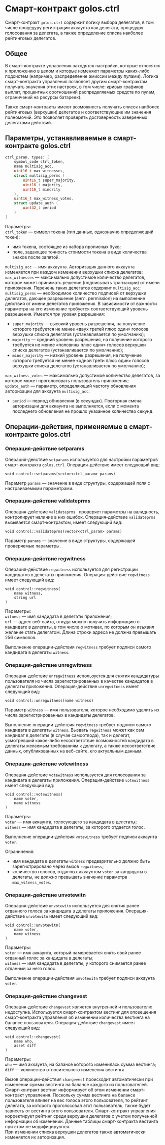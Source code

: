 ﻿# Смарт-контракт golos.ctrl

Смарт-контракт `golos.ctrl` содержит логику выбора делегатов, в том числе процедуру регистрации аккаунта как делегата, процедуру голосования за делегата, а также определение списка наиболее рейтинговых делегатов.

## Общее
В смарт-контракте управления находятся настройки, которые относятся к приложению в целом и которые изменяют параметры каких-либо подсистем (например, распределение эмиссии между пулами). Логика смарт-контракта управления позволяет другим смарт-контрактам получать значения этих настроек, в том числе: кривых графиков выплат, процентных соотношений распределяемых средств по пулам, ограничений на ресурсы батареек).  

Также смарт-контракты имеют возможность получать список наиболее рейтинговых (верхушки) делегатов и соответствующие им значения полномочий. Это позволяет проверять достоверность заверенных делегатами действий.

## Параметры, устанавливаемые в смарт-контракте golos.ctrl

```cpp
ctrl_param, types: [
    symbol_code ctrl_token,
    name multisig_acc,
    uint16_t max_witnesses,
    struct multisig_perms (
        uint16_t super_majority,
        uint16_t majority,
        uint16_t minority
    ), 
    uint16_t max_witness_votes,
    struct update_auth (
        uint32_t period
    )
]
```
Параметры:  
`ctrl_token` — символ токена (тип данных, однозначно определяющий токен):
  * имя токена, состоящее из набора прописных букв;  
  * поле, задающее точность стоимости токена в виде количества знаков после запятой.  

`multisig_acc` — имя аккаунта. Авторизация данного аккаунта изменяется при каждом изменении верхушки списка делегатов;  
`max_witnesses` — максимально допустимое количество делегатов, которое может принимать решение (подписывать транзакции) от имени приложения. Перечень таких делегатов содержит `multisig_acc`;  
`multisig_perms` — необходимое количество подписей от верхушки делегатов, дающее разрешение (англ. permission) на выполнение действий от имени делегатов приложения. В зависимости от важности параметра на его изменение требуется соответствующий уровень разрешения. Имеется три уровня разрешения:  
  * `super_majority` — высокий уровень разрешения, на получение которого требуется не менее «двух третей плюс один» голосов верхушки списка делегатов (устанавливается по умолчанию);
  * `majority` — средний уровень разрешения, на получение которого требуется не менее «половины плюс один» голосов верхушки списка делегатов (устанавливается по умолчанию);
  * `minor_majority` — низкий уровень разрешения, на получение которого требуется не менее «одной трети плюс один» голосов верхушки списка делегатов (устанавливается по умолчанию);  

`max_witness_votes` — максимально допустимое количество делегатов, за которое может проголосовать пользователь приложения;  
`update_auth` — параметр, определяющий частоту обновления авторизации для аккаунта `multisig_acc`:  
  * `period` — период обновления (в секундах). Повторная смена авторизации для аккаунта не выполняется, если с момента последнего обновления не прошло указанное количество секунд.  


## Операции-действия, применяемые в смарт-контракте golos.ctrl

### Операция-действие setparams
Операция-действие `setparams` используется для настройки параметров смарт-контракта `golos.ctrl`. Операция-действие имеет следующий вид:

```cpu
void control::setparams(vector<ctrl_param> params)
```
Параметр `params` — значение в виде структуры, содержащей поля с настраиваемыми параметрами. 

### Операция-действие validateprms
Операция-действие `validateprms ` проверяет параметры на валидность, контролирует наличие в них ошибок. Операция-действие `validateprms` вызывается смарт-контрактом, имеет следующий вид:

```cpu 
void control::validateprms(vector<ctrl_param> params)
```
Параметр `params` — значение в виде структуры, содержащей проверяемые параметры.

### Операция-действие regwitness
Операция-действие `regwitness` используется для регистрации кандидатов в делегаты приложения. Операция-действие `regwitness` имеет следующий вид:  
```cpu
void control::regwitness(
    name witness,
    string url
)
```
Параметры:  
`witness` — имя кандидата в делегаты приложения;  
`url` — адрес веб-сайта, откуда можно получить информацию о кандидате в делегаты, в том числе о мотивах, по которым он изъявил желание стать делегатом. Длина строки адреса не должна превышать 256 символов.  

Выполнение операции-действия `regwitness` требует подписи самого кандидата в делегаты `witness`.  

### Операция-действие unregwitness
Операция-действие `unregwitness` используется для снятия кандидатуры пользователя из числа зарегистрированных в качестве кандидатов в делегаты приложения. Операция-действие `unregwitness` имеет следующий вид:
```cpu
void control::unregwitness(name witness)
```
Параметр `witness` — имя пользователя, которое необходимо удалить из числа зарегистрированных в кандидаты делегатов.  

Выполнение операции-действия `regwitness` требует подписи самого кандидата в делегаты `witness`.  Вызвать `regwitness` может как сам кандидат в делегаты (в случае самоотвода), так и делегат, усмотревший какое-либо несоответствие возможностей кандидата в делегаты желаемым требованиям к делегату, а также несоответствие данных, опубликованных на веб-сайте, его актуальным данным. 

### Операция-действие votewitness
Операция-действие `votewitness` используется для голосования за кандидата в делегаты приложения.
Операция-действие `votewitness` имеет следующий вид:
```cpu
void control::votewitness(
    name voter,
    name witness
)
```
Параметры:  
`voter` — имя аккаунта, голосующего за кандидата в делегаты;  
`witness` — имя кандидата в делегаты, за которого отдается голос.  

Выполнение операции-действия `votewitness` требует подписи аккаунта `voter`.  

Ограничения:  
  * имя кандидата в делегаты `witness` предварительно должно быть зарегистрировано через вызов `regwitness`;
  * количество голосов, отданных аккаунтом `voter` за кандидаты в делегаты, не должно превышать значение параметра `max_witness_votes`.    

### Операция-действие unvotewitn
Операция-действие `unvotewitn` используется для снятия ранее отданного голоса за кандидата в делегаты приложения.
Операция-действие `unvotewitn` имеет следующий вид:
```cpu
void control::unvotewitn(
    name voter,
    name witness
)
```
Параметры:  
`voter` —  имя аккаунта, который намеревается снять свой ранее отданный голос за кандидата в делегаты;  
`witness` — имя кандидата в делегаты, у которого снимается ранее отданный за него голос.  

Выполнение операции-действия `unvotewitn` требует подписи аккаунта `voter`.  

### Операция-действие changevest
Операция-действие `changevest`  является внутренней и пользователю недоступна. Используется смарт-контрактом вестинг для оповещения смарт-контракта управления об изменении количества вестинга на балансе пользователя. 
Операция-действие `changevest` имеет следующий вид:
```cpu
void control::changevest(
    name who,
    asset diff
)
```
Параметры:  
`who` — имя аккаунта, на балансе которого изменилась сумма вестинга;  
`diff` — количество относительного изменения вестинга.  

Вызов операции-действия `changevest` происходит автоматически при изменении суммы вестинга на балансе каждого из пользователей. Смарт-контракт вестинг информирует об этом изменении смарт-контракт управления. Поскольку сумма вестинга на балансе пользователя влияет на вес голоса этого пользователя, то рейтинг делегата, за которого проголосовал этот пользователь, также будет зависеть от вестинга этого пользователя. Смарт-контракт управления корректирует рейтинг среди верхушки делегатов с учетом полученной информации об изменении.  Данные таблицы смарт-контракта вестинга при этом не модифицируются.  
При изменении списка верхушки делегатов также автоматически изменяется их авторизация. 

